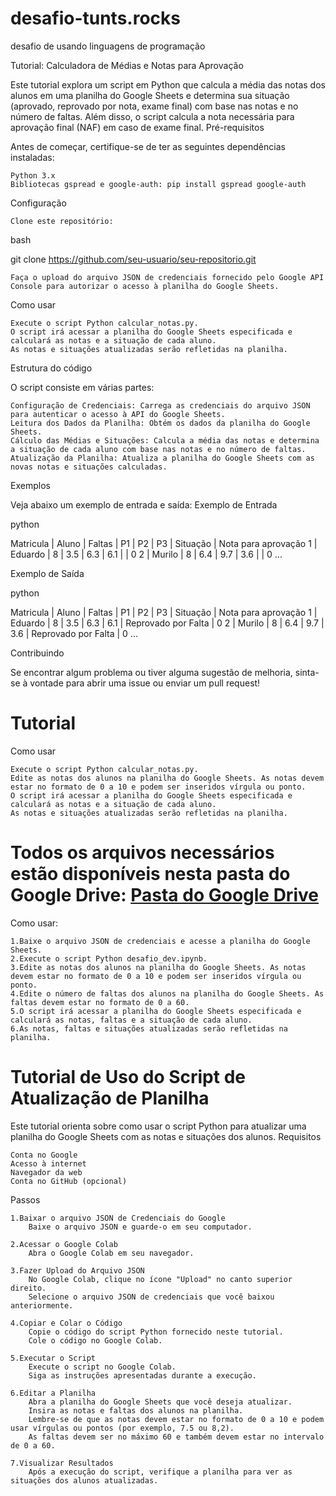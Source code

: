 # desafio-tunts.rocks
desafio de usando linguagens de programação

Tutorial: Calculadora de Médias e Notas para Aprovação

Este tutorial explora um script em Python que calcula a média das notas dos alunos em uma planilha do Google Sheets e determina sua situação (aprovado, reprovado por nota, exame final) com base nas notas e no número de faltas. Além disso, o script calcula a nota necessária para aprovação final (NAF) em caso de exame final.
Pré-requisitos

Antes de começar, certifique-se de ter as seguintes dependências instaladas:

    Python 3.x
    Bibliotecas gspread e google-auth: pip install gspread google-auth

Configuração

    Clone este repositório:

bash

git clone https://github.com/seu-usuario/seu-repositorio.git

    Faça o upload do arquivo JSON de credenciais fornecido pelo Google API Console para autorizar o acesso à planilha do Google Sheets.

Como usar

    Execute o script Python calcular_notas.py.
    O script irá acessar a planilha do Google Sheets especificada e calculará as notas e a situação de cada aluno.
    As notas e situações atualizadas serão refletidas na planilha.

Estrutura do código

O script consiste em várias partes:

    Configuração de Credenciais: Carrega as credenciais do arquivo JSON para autenticar o acesso à API do Google Sheets.
    Leitura dos Dados da Planilha: Obtém os dados da planilha do Google Sheets.
    Cálculo das Médias e Situações: Calcula a média das notas e determina a situação de cada aluno com base nas notas e no número de faltas.
    Atualização da Planilha: Atualiza a planilha do Google Sheets com as novas notas e situações calculadas.

Exemplos

Veja abaixo um exemplo de entrada e saída:
Exemplo de Entrada

python

Matricula | Aluno    | Faltas | P1  | P2  | P3  | Situação | Nota para aprovação
1         | Eduardo  | 8      | 3.5 | 6.3 | 6.1 |          | 0
2         | Murilo   | 8      | 6.4 | 9.7 | 3.6 |          | 0
...

Exemplo de Saída

python

Matricula | Aluno    | Faltas | P1  | P2  | P3  | Situação           | Nota para aprovação
1         | Eduardo  | 8      | 3.5 | 6.3 | 6.1 | Reprovado por Falta | 0
2         | Murilo   | 8      | 6.4 | 9.7 | 3.6 | Reprovado por Falta | 0
...

Contribuindo

Se encontrar algum problema ou tiver alguma sugestão de melhoria, sinta-se à vontade para abrir uma issue ou enviar um pull request!
# Tutorial
Como usar

    Execute o script Python calcular_notas.py.
    Edite as notas dos alunos na planilha do Google Sheets. As notas devem estar no formato de 0 a 10 e podem ser inseridos vírgula ou ponto.
    O script irá acessar a planilha do Google Sheets especificada e calculará as notas e a situação de cada aluno.
    As notas e situações atualizadas serão refletidas na planilha.

# Todos os arquivos necessários estão disponíveis nesta pasta do Google Drive: [Pasta do Google Drive](https://drive.google.com/drive/folders/1bGkkww68Nzw__DxhtbE9c6so2kGF2FSO)

Como usar:

    
    1.Baixe o arquivo JSON de credenciais e acesse a planilha do Google Sheets.
    2.Execute o script Python desafio_dev.ipynb.
    3.Edite as notas dos alunos na planilha do Google Sheets. As notas devem estar no formato de 0 a 10 e podem ser inseridos vírgula ou ponto.
    4.Edite o número de faltas dos alunos na planilha do Google Sheets. As faltas devem estar no formato de 0 a 60.
    5.O script irá acessar a planilha do Google Sheets especificada e calculará as notas, faltas e a situação de cada aluno.
    6.As notas, faltas e situações atualizadas serão refletidas na planilha.
    
# Tutorial de Uso do Script de Atualização de Planilha

Este tutorial orienta sobre como usar o script Python para atualizar uma planilha do Google Sheets com as notas e situações dos alunos.
Requisitos

    Conta no Google
    Acesso à internet
    Navegador da web
    Conta no GitHub (opcional)

Passos

    1.Baixar o arquivo JSON de Credenciais do Google
        Baixe o arquivo JSON e guarde-o em seu computador.

    2.Acessar o Google Colab
        Abra o Google Colab em seu navegador.

    3.Fazer Upload do Arquivo JSON
        No Google Colab, clique no ícone "Upload" no canto superior direito.
        Selecione o arquivo JSON de credenciais que você baixou anteriormente.

    4.Copiar e Colar o Código
        Copie o código do script Python fornecido neste tutorial.
        Cole o código no Google Colab.

    5.Executar o Script
        Execute o script no Google Colab.
        Siga as instruções apresentadas durante a execução.

    6.Editar a Planilha
        Abra a planilha do Google Sheets que você deseja atualizar.
        Insira as notas e faltas dos alunos na planilha.
        Lembre-se de que as notas devem estar no formato de 0 a 10 e podem usar vírgulas ou pontos (por exemplo, 7.5 ou 8,2).
        As faltas devem ser no máximo 60 e também devem estar no intervalo de 0 a 60.

    7.Visualizar Resultados
        Após a execução do script, verifique a planilha para ver as situações dos alunos atualizadas.
